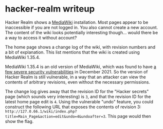 # hacker-realm writeup

Hacker Realm shows a [MediaWiki](https://www.mediawiki.org/wiki/MediaWiki) installation. Most pages appear to be inaccessible if you are not logged in. You also cannot create a new account. The content of the wiki looks potentially interesting though... would there be a way to access it without account?

The home page shows a change log of the wiki, with revision numbers and a bit of explanation. This list mentions that the wiki is created using MediaWiki 1.35.4.

MediaWiki 1.35.4 is an old version of MediaWiki, which was found to have [a few severe security vulnerabilities](https://www.mediawiki.org/wiki/2021-12_security_release/FAQ) in December 2021. So the version of Hacker Realm is still vulnerable, in a way that an attacker can view the contents of arbitrary revisions, even without the necessary permissions.

The change log gives away that the revision ID for the "Hacker secrets" page (which sounds very interesting) is `3`, and that the revision ID for the latest home page edit is `4`. Using the vulnerable "undo" feature, you could construct the following URL that exposes the contents of revision 3: `http://127.0.66.1/wiki/index.php?title=Main_Page&action=edit&undo=4&undoafter=3`. This page would then show the flag.